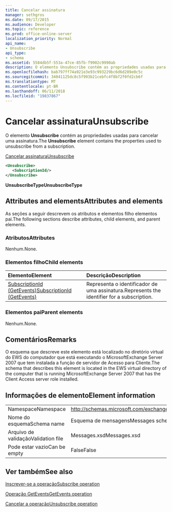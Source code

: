 ```yaml
---
title: Cancelar assinatura
manager: sethgros
ms.date: 09/17/2015
ms.audience: Developer
ms.topic: reference
ms.prod: office-online-server
localization_priority: Normal
api_name:
- Unsubscribe
api_type:
- schema
ms.assetid: 5584db5f-553a-47ce-85fb-f9902c9990ab
description: O elemento Unsubscribe contém as propriedades usadas para cancelar uma assinatura.
ms.openlocfilehash: bab797ff74a921e3e93c993229bc6d6d289e0c5c
ms.sourcegitcommit: 34041125dc8c5f993b21cebfc4f8b72f0fd2cb6f
ms.translationtype: MT
ms.contentlocale: pt-BR
ms.lasthandoff: 06/11/2018
ms.locfileid: "19837867"
---
```

# <a name="unsubscribe"></a><span data-ttu-id="ee362-103">Cancelar assinatura</span><span class="sxs-lookup"><span data-stu-id="ee362-103">Unsubscribe</span></span>

<span data-ttu-id="ee362-104">O elemento **Unsubscribe** contém as propriedades usadas para cancelar uma assinatura.</span><span class="sxs-lookup"><span data-stu-id="ee362-104">The **Unsubscribe** element contains the properties used to unsubscribe from a subscription.</span></span> 
  
[<span data-ttu-id="ee362-105">Cancelar assinatura</span><span class="sxs-lookup"><span data-stu-id="ee362-105">Unsubscribe</span></span>](unsubscribe.md)
  
```xml
<Unsubscribe>
   <SubscriptionId/>
</Unsubscribe>
```

 <span data-ttu-id="ee362-106">**UnsubscribeType**</span><span class="sxs-lookup"><span data-stu-id="ee362-106">**UnsubscribeType**</span></span>
## <a name="attributes-and-elements"></a><span data-ttu-id="ee362-107">Attributes and elements</span><span class="sxs-lookup"><span data-stu-id="ee362-107">Attributes and elements</span></span>

<span data-ttu-id="ee362-108">As seções a seguir descrevem os atributos e elementos filho elementos pai.</span><span class="sxs-lookup"><span data-stu-id="ee362-108">The following sections describe attributes, child elements, and parent elements.</span></span>
  
### <a name="attributes"></a><span data-ttu-id="ee362-109">Atributos</span><span class="sxs-lookup"><span data-stu-id="ee362-109">Attributes</span></span>

<span data-ttu-id="ee362-110">Nenhum.</span><span class="sxs-lookup"><span data-stu-id="ee362-110">None.</span></span>
  
### <a name="child-elements"></a><span data-ttu-id="ee362-111">Elementos filho</span><span class="sxs-lookup"><span data-stu-id="ee362-111">Child elements</span></span>

|<span data-ttu-id="ee362-112">**Elemento**</span><span class="sxs-lookup"><span data-stu-id="ee362-112">**Element**</span></span>|<span data-ttu-id="ee362-113">**Descrição**</span><span class="sxs-lookup"><span data-stu-id="ee362-113">**Description**</span></span>|
|:-----|:-----|
|[<span data-ttu-id="ee362-114">SubscriptionId (GetEvents)</span><span class="sxs-lookup"><span data-stu-id="ee362-114">SubscriptionId (GetEvents)</span></span>](subscriptionid-getevents.md) <br/> |<span data-ttu-id="ee362-115">Representa o identificador de uma assinatura.</span><span class="sxs-lookup"><span data-stu-id="ee362-115">Represents the identifier for a subscription.</span></span>  <br/> |
   
### <a name="parent-elements"></a><span data-ttu-id="ee362-116">Elementos pai</span><span class="sxs-lookup"><span data-stu-id="ee362-116">Parent elements</span></span>

<span data-ttu-id="ee362-117">Nenhum.</span><span class="sxs-lookup"><span data-stu-id="ee362-117">None.</span></span>
  
## <a name="remarks"></a><span data-ttu-id="ee362-118">Comentários</span><span class="sxs-lookup"><span data-stu-id="ee362-118">Remarks</span></span>

<span data-ttu-id="ee362-119">O esquema que descreve este elemento está localizado no diretório virtual do EWS do computador que está executando o MicrosoftExchange Server 2007 que tem instalada a função de servidor de Acesso para Cliente.</span><span class="sxs-lookup"><span data-stu-id="ee362-119">The schema that describes this element is located in the EWS virtual directory of the computer that is running MicrosoftExchange Server 2007 that has the Client Access server role installed.</span></span>
  
## <a name="element-information"></a><span data-ttu-id="ee362-120">Informações de elemento</span><span class="sxs-lookup"><span data-stu-id="ee362-120">Element information</span></span>

|||
|:-----|:-----|
|<span data-ttu-id="ee362-121">Namespace</span><span class="sxs-lookup"><span data-stu-id="ee362-121">Namespace</span></span>  <br/> |http://schemas.microsoft.com/exchange/services/2006/messages  <br/> |
|<span data-ttu-id="ee362-122">Nome do esquema</span><span class="sxs-lookup"><span data-stu-id="ee362-122">Schema name</span></span>  <br/> |<span data-ttu-id="ee362-123">Esquema de mensagens</span><span class="sxs-lookup"><span data-stu-id="ee362-123">Messages schema</span></span>  <br/> |
|<span data-ttu-id="ee362-124">Arquivo de validação</span><span class="sxs-lookup"><span data-stu-id="ee362-124">Validation file</span></span>  <br/> |<span data-ttu-id="ee362-125">Messages.xsd</span><span class="sxs-lookup"><span data-stu-id="ee362-125">Messages.xsd</span></span>  <br/> |
|<span data-ttu-id="ee362-126">Pode estar vazio</span><span class="sxs-lookup"><span data-stu-id="ee362-126">Can be empty</span></span>  <br/> |<span data-ttu-id="ee362-127">False</span><span class="sxs-lookup"><span data-stu-id="ee362-127">False</span></span>  <br/> |
   
## <a name="see-also"></a><span data-ttu-id="ee362-128">Ver também</span><span class="sxs-lookup"><span data-stu-id="ee362-128">See also</span></span>



[<span data-ttu-id="ee362-129">Inscrever-se a operação</span><span class="sxs-lookup"><span data-stu-id="ee362-129">Subscribe operation</span></span>](subscribe-operation.md)
  
[<span data-ttu-id="ee362-130">Operação GetEvents</span><span class="sxs-lookup"><span data-stu-id="ee362-130">GetEvents operation</span></span>](getevents-operation.md)
  
[<span data-ttu-id="ee362-131">Cancelar a operação</span><span class="sxs-lookup"><span data-stu-id="ee362-131">Unsubscribe operation</span></span>](unsubscribe-operation.md)

